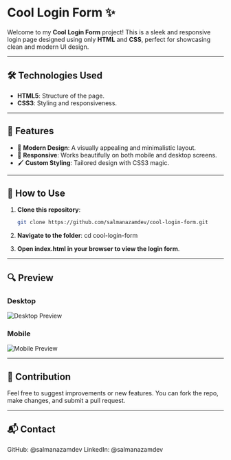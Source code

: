 # Cool Login Form ✨

Welcome to my **Cool Login Form** project! This is a sleek and responsive login page designed using only **HTML** and **CSS**, perfect for showcasing clean and modern UI design.

---

## 🛠️ Technologies Used
- **HTML5**: Structure of the page.
- **CSS3**: Styling and responsiveness.

---

## 🌟 Features
- 🎨 **Modern Design**: A visually appealing and minimalistic layout.
- 📱 **Responsive**: Works beautifully on both mobile and desktop screens.
- 🖌️ **Custom Styling**: Tailored design with CSS3 magic.

---

## 🚀 How to Use
1. **Clone this repository**:
   ```bash
   git clone https://github.com/salmanazamdev/cool-login-form.git

2. **Navigate to the folder**:
    cd cool-login-form

3. **Open index.html in your browser to view the login form**.

---

## 🔍 Preview

### Desktop
![Desktop Preview](assets/image1.png)

### Mobile
![Mobile Preview](assets/image2.png)

---

## 🤝 Contribution
Feel free to suggest improvements or new features. You can fork the repo, make changes, and submit a pull request.

---

## 📬 Contact
GitHub: @salmanazamdev
LinkedIn: @salmanazamdev
